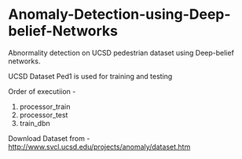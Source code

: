 # Anomaly-Detection-using-Deep-belief-Networks
Abnormality detection on UCSD pedestrian dataset using Deep-belief networks.

UCSD Dataset Ped1 is used for training and testing

Order of executiion - 
1. processor_train
2. processor_test
3. train_dbn

Download Dataset from - http://www.svcl.ucsd.edu/projects/anomaly/dataset.htm
